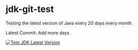 # jdk-git-test
Testing the latest version of Java every 20 days every month.

Latest Commit: Add more days

[![Test JDK Latest Version](https://github.com/retest672/jdk-git-test/actions/workflows/Test-JDK.yml/badge.svg)](https://github.com/retest672/jdk-git-test/actions/workflows/Test-JDK.yml)
